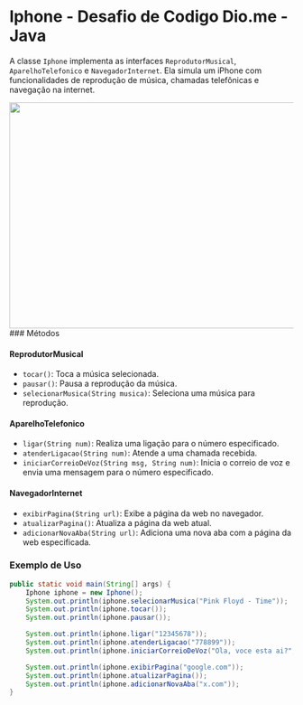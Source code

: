 # Iphone - Desafio de Codigo Dio.me - Java

A classe `Iphone` implementa as interfaces `ReprodutorMusical`, `AparelhoTelefonico` e `NavegadorInternet`. Ela simula um iPhone com funcionalidades de reprodução de música, chamadas telefônicas e navegação na internet.
<div align="center">
<img height="400" src="C:\Users\ivoga\Desktop\projetos\iphone-uml-dio\assets\iphoneClassUmlJava.png" width="600"/>
</div>
### Métodos

#### ReprodutorMusical

- `tocar()`: Toca a música selecionada.
- `pausar()`: Pausa a reprodução da música.
- `selecionarMusica(String musica)`: Seleciona uma música para reprodução.

#### AparelhoTelefonico

- `ligar(String num)`: Realiza uma ligação para o número especificado.
- `atenderLigacao(String num)`: Atende a uma chamada recebida.
- `iniciarCorreioDeVoz(String msg, String num)`: Inicia o correio de voz e envia uma mensagem para o número especificado.

#### NavegadorInternet

- `exibirPagina(String url)`: Exibe a página da web no navegador.
- `atualizarPagina()`: Atualiza a página da web atual.
- `adicionarNovaAba(String url)`: Adiciona uma nova aba com a página da web especificada.

### Exemplo de Uso

```java
public static void main(String[] args) {
    Iphone iphone = new Iphone();
    System.out.println(iphone.selecionarMusica("Pink Floyd - Time"));
    System.out.println(iphone.tocar());
    System.out.println(iphone.pausar());

    System.out.println(iphone.ligar("12345678"));
    System.out.println(iphone.atenderLigacao("778899"));
    System.out.println(iphone.iniciarCorreioDeVoz("Ola, voce esta ai?","998877"));

    System.out.println(iphone.exibirPagina("google.com"));
    System.out.println(iphone.atualizarPagina());
    System.out.println(iphone.adicionarNovaAba("x.com"));
}

